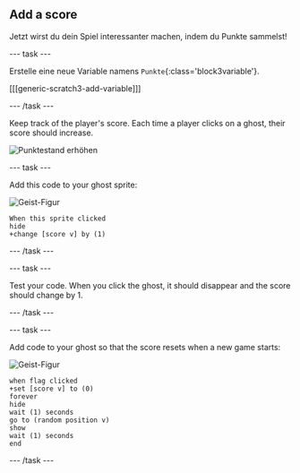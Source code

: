 ## Add a score

Jetzt wirst du dein Spiel interessanter machen, indem du Punkte sammelst!

\--- task \---

Erstelle eine neue Variable namens `Punkte`{:class='block3variable'}.

[[[generic-scratch3-add-variable]]]

\--- /task \---

Keep track of the player's score. Each time a player clicks on a ghost, their score should increase.

![Punktestand erhöhen](images/ghost-score-test.png)

\--- task \---

Add this code to your ghost sprite:

![Geist-Figur](images/ghost-sprite.png)

```blocks3
When this sprite clicked
hide
+change [score v] by (1)
```

\--- /task \---

\--- task \---

Test your code. When you click the ghost, it should disappear and the score should change by 1.

\--- /task \---

\--- task \---

Add code to your ghost so that the score resets when a new game starts:

![Geist-Figur](images/ghost-sprite.png)

```blocks3
when flag clicked
+set [score v] to (0)
forever
hide
wait (1) seconds
go to (random position v)
show
wait (1) seconds
end
```

\--- /task \---